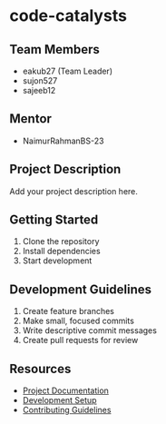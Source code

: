# code-catalysts

## Team Members
- eakub27 (Team Leader)
- sujon527
- sajeeb12

## Mentor
- NaimurRahmanBS-23

## Project Description
Add your project description here.

## Getting Started
1. Clone the repository
2. Install dependencies
3. Start development

## Development Guidelines
1. Create feature branches
2. Make small, focused commits
3. Write descriptive commit messages
4. Create pull requests for review

## Resources
- [Project Documentation](docs/)
- [Development Setup](docs/setup.md)
- [Contributing Guidelines](CONTRIBUTING.md)
